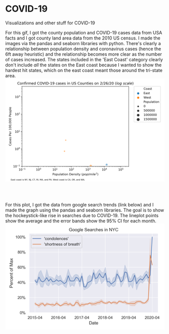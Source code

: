 # COVID-19
Visualizations and other stuff for COVID-19


For this gif, I got the county population and COVID-19 cases data from USA facts and I got county land area data from the 2010 US census. I made the images via the pandas and seaborn libraries with python. There's clearly a relationship between population density and coronavirus cases (hence the 6ft away heuristic) and the relationship becomes more clear as the number of cases increased. The states included in the 'East Coast' category clearly don't include *all* the states on the East coast because I wanted to show the hardest hit states, which on the east coast meant those around the tri-state area. 
![](coast_size.gif)

<br>
<br>

For this plot, I got the data from google search trends (link below) and I made the graph using the pandas and seaborn libraries. The goal is to show the hockeystick-like rise in searches due to COVID-19. The lineplot points show the average and the error bands show the 95% CI for each month.
![](covid1.png)

